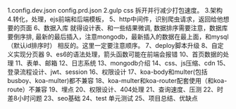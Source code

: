 1.config.dev.json config.prd.json
2.gulp css 拆开并行减少打包速度。
3.架构
4.转化，处理，ejs前端和后端模板，
5、http中间件，识别爬虫请求，返回给他想要的页面
6、数据入库 就得设计表、和一些结果微调, 数据排序需要注意，数据库要倒序排, 最新的最后插入，注意mongodb，最新插入的数据在最上面，和mysql（默认id排序时）
    相反的。这里一定要注意顺序。
7、deploy脚本升级
8、自定义实现分页器
9、es6的语法处理，箭头函数可能在前端会报错
10、首页数据的处理
11、表单、邮箱
12、日志系统
13、mongodb介绍
14、css、js压缩、cdn
15、登录流程设计、jwt、session
16、权限设计
17、koa-body和multer(包括busboy、koa-multer)都不兼容
18、koa-multer和koa-router配套使用（和koa-route）不兼容
19、埋点
20、权限设计、404处理
21、查询速度、压测
22、时差8小时问题
23、seo基础
24、test 单元测试
25、项目总结、优缺点
